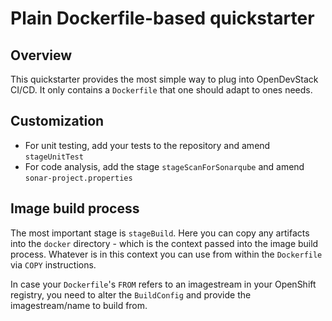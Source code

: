 # Plain Dockerfile-based quickstarter

## Overview
This quickstarter provides the most simple way to plug into OpenDevStack CI/CD. It only contains a `Dockerfile` that one should adapt to ones needs.

## Customization

* For unit testing, add your tests to the repository and amend `stageUnitTest`
* For code analysis, add the stage `stageScanForSonarqube` and amend `sonar-project.properties`

## Image build process

The most important stage is `stageBuild`. Here you can copy any artifacts into the `docker` directory - which is the context passed into the image build process. Whatever is in this context you can use from within the `Dockerfile` via `COPY` instructions.

In case your `Dockerfile`'s `FROM` refers to an imagestream in your OpenShift registry, you need to alter the `BuildConfig` and provide the imagestream/name to build from.

